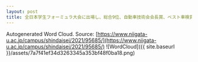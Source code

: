 ```yaml
---
layout: post
title: 全日本学生フォーミュラ大会に出場し、総合9位、自動車技術会会長賞、ベスト車検賞2位に輝きました
---
```

Autogenerated Word Cloud.
Source\: [https://www.niigata-u.ac.jp/campus/shindaisei/2021/95685/](https://www.niigata-u.ac.jp/campus/shindaisei/2021/95685/)
![WordCloud]({{ site.baseurl }}/assets/7a7f41ef34d3263345a353bf48f0ba18.png)